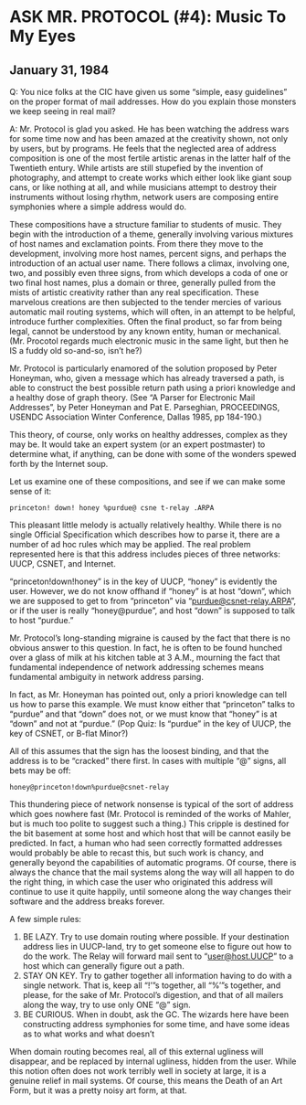 # ASK MR. PROTOCOL (#4): Music To My Eyes

## January 31, 1984

Q: You nice folks at the CIC have given us some “simple, easy
guidelines” on the proper format of mail addresses. How do you explain
those monsters we keep seeing in real mail?

A: Mr. Protocol is glad you asked. He has been watching the address
wars for some time now and has been amazed at the creativity shown,
not only by users, but by programs. He feels that the neglected area
of address composition is one of the most fertile artistic arenas in
the latter half of the Twentieth entury. While artists are still
stupefied by the invention of photography, and attempt to create works
which either look like giant soup cans, or like nothing at all, and
while musicians attempt to destroy their instruments without losing
rhythm, network users are composing entire symphonies where a simple
address would do.

These compositions have a structure familiar to students of
music. They begin with the introduction of a theme, generally
involving various mixtures of host names and exclamation points. From
there they move to the development, involving more host names, percent
signs, and perhaps the introduction of an actual user name. There
follows a climax, involving one, two, and possibly even three signs,
from which develops a coda of one or two final host names, plus a
domain or three, generally pulled from the mists of artistic
creativity rather than any real specification. These marvelous
creations are then subjected to the tender mercies of various
automatic mail routing systems, which will often, in an attempt to be
helpful, introduce further complexities. Often the final product, so
far from being legal, cannot be understood by any known entity, human
or mechanical. (Mr. Procotol regards much electronic music in the same
light, but then he IS a fuddy old so-and-so, isn’t he?)

Mr. Protocol is particularly enamored of the solution proposed by
Peter Honeyman, who, given a message which has already traversed a
path, is able to construct the best possible return path using a
priori knowledge and a healthy dose of graph theory. (See “A Parser
for Electronic Mail Addresses”, by Peter Honeyman and Pat
E. Parseghian, PROCEEDINGS, USENDC Association Winter Conference,
Dallas 1985, pp 184-190.)

This theory, of course, only works on healthy addresses, complex as
they may be. It would take an expert system (or an expert postmaster)
to determine what, if anything, can be done with some of the wonders
spewed forth by the Internet soup.

Let us examine one of these compositions, and see if we can make some
sense of it:

    princeton! down! honey %purdue@ csne t-relay .ARPA

This pleasant little melody is actually relatively healthy. While
there is no single Official Specification which describes how to parse
it, there are a number of ad hoc rules which may be applied. The real
problem represented here is that this address includes pieces of three
networks: UUCP, CSNET, and Internet.

“princeton!down!honey” is in the key of UUCP, “honey” is evidently the
user. However, we do not know offhand if “honey” is at host “down”,
which we are supposed to get to from “princeton” via
“purdue@csnet-relay.ARPA”, or if the user is really “honey@purdue”,
and host “down” is supposed to talk to host “purdue.”

Mr. Protocol’s long-standing migraine is caused by the fact that there
is no obvious answer to this question. In fact, he is often to be
found hunched over a glass of milk at his kitchen table at 3 A.M.,
mourning the fact that fundamental independence of network addressing
schemes means fundamental ambiguity in network address parsing.

In fact, as Mr. Honeyman has pointed out, only a priori knowledge can
tell us how to parse this example. We must know either that
“princeton” talks to “purdue” and that “down” does not, or we must
know that “honey” is at “down” and not at “purdue.” (Pop Quiz: Is
“purdue” in the key of UUCP, the key of CSNET, or B-flat Minor?)

All of this assumes that the sign has the loosest binding, and that
the address is to be “cracked” there first. In cases with multiple “@”
signs, all bets may be off:

    honey@princeton!down%purdue@csnet-relay

This thundering piece of network nonsense is typical of the sort of
address which goes nowhere fast (Mr. Protocol is reminded of the works
of Mahler, but is much too polite to suggest such a thing.) This
cripple is destined for the bit basement at some host and which host
that will be cannot easily be predicted. In fact, a human who had seen
correctly formatted addresses would probably be able to recast this,
but such work is chancy, and generally beyond the capabilities of
automatic programs. Of course, there is always the chance that the
mail systems along the way will all happen to do the right thing, in
which case the user who originated this address will continue to use
it quite happily, until someone along the way changes their software
and the address breaks forever.

A few simple rules:

1)	BE LAZY. Try to use domain routing where possible. If your destination address lies in UUCP-land, try to get someone else to figure out how to do the work. The Relay will forward mail sent to “user@host.UUCP” to a host which can generally figure out a path.
2)	STAY ON KEY. Try to gather together all information having to do with a single network. That is, keep all “!’”s together, all “%’”s together, and please, for the sake of Mr. Protocol’s digestion, and that of all mailers along the way, try to use only ONE “@” sign.
3)	BE CURIOUS. When in doubt, ask the GC. The wizards here have been constructing address symphonies for some time, and have some ideas as to what works and what doesn’t

When domain routing becomes real, all of this external ugliness will
disappear, and be replaced by internal ugliness, hidden from the
user. While this notion often does not work terribly well in society
at large, it is a genuine relief in mail systems. Of course, this
means the Death of an Art Form, but it was a pretty noisy art form, at
that.
